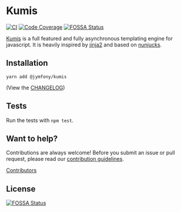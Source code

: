 # Kumis

[![CI](https://github.com/jymfony/kumis/actions/workflows/ci.yml/badge.svg?branch=master)](https://github.com/jymfony/kumis/actions/workflows/ci.yml) [![Code Coverage](https://scrutinizer-ci.com/g/jymfony/kumis/badges/coverage.png?b=master)](https://scrutinizer-ci.com/g/jymfony/kumis/?branch=master)
[![FOSSA Status](https://app.fossa.io/api/projects/git%2Bgithub.com%2Fjymfony%2Fkumis.svg?type=shield)](https://app.fossa.io/projects/git%2Bgithub.com%2Fjymfony%2Fkumis?ref=badge_shield)

[Kumis](https://github.com/jymfony/kumis) is a full featured
and fully asynchronous templating engine for javascript. It is heavily inspired by
[jinja2](http://jinja.pocoo.org/) and based on
[nunjucks](https://mozilla.github.io/nunjucks/).

## Installation

`yarn add @jymfony/kumis`

(View the [CHANGELOG](https://github.com/jymfony/kumis/releases))

## Tests

Run the tests with `npm test`.

## Want to help?

Contributions are always welcome! Before you submit an issue or pull request, please read our [contribution guidelines](CONTRIBUTING.md).

[Contributors](https://github.com/jymfony/kumis/graphs/contributors)


## License
[![FOSSA Status](https://app.fossa.io/api/projects/git%2Bgithub.com%2Fjymfony%2Fkumis.svg?type=large)](https://app.fossa.io/projects/git%2Bgithub.com%2Fjymfony%2Fkumis?ref=badge_large)